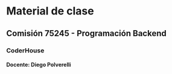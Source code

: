 # Material de clase
## Comisión 75245 - Programación Backend
### CoderHouse

#### Docente: Diego Polverelli